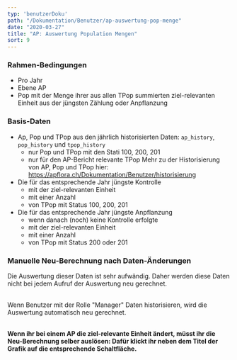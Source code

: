 ```yaml
---
typ: 'benutzerDoku'
path: "/Dokumentation/Benutzer/ap-auswertung-pop-menge"
date: "2020-03-27"
title: "AP: Auswertung Population Mengen"
sort: 9
---
```


### Rahmen-Bedingungen
- Pro Jahr
- Ebene AP
- Pop mit der Menge ihrer aus allen TPop summierten ziel-relevanten Einheit aus der jüngsten Zählung oder Anpflanzung

### Basis-Daten
- Ap, Pop und TPop aus den jährlich historisierten Daten: `ap_history`, `pop_history` und `tpop_history`
  - nur Pop und TPop mit den Stati 100, 200, 201
  - nur für den AP-Bericht relevante TPop
  Mehr zu der Historisierung von AP, Pop und TPop hier: https://apflora.ch/Dokumentation/Benutzer/historisierung
- Die für das entsprechende Jahr jüngste Kontrolle
  - mit der ziel-relevanten Einheit
  - mit einer Anzahl
  - von TPop mit Status 100, 200, 201
- Die für das entsprechende Jahr jüngste Anpflanzung
  - wenn danach (noch) keine Kontrolle erfolgte
  - mit der ziel-relevanten Einheit
  - mit einer Anzahl
  - von TPop mit Status 200 oder 201

### Manuelle Neu-Berechnung nach Daten-Änderungen

Die Auswertung dieser Daten ist sehr aufwändig. Daher werden diese Daten nicht bei jedem Aufruf der Auswertung neu gerechnet.<br/><br/>

Wenn Benutzer mit der Rolle "Manager" Daten historisieren, wird die Auswertung automatisch neu gerechnet.<br/><br/>

**Wenn ihr bei einem AP die ziel-relevante Einheit ändert, müsst ihr die Neu-Berechnung selber auslösen: Dafür klickt ihr  neben dem Titel der Grafik auf die entsprechende Schaltfläche.**


